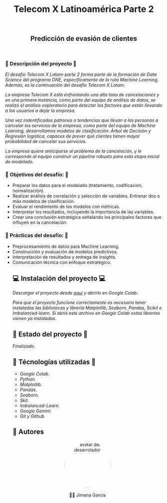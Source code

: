 <div align='center'>
    <h1 align='center'>Telecom X Latinoamérica Parte 2</h1>
    <br>
    <h2>Predicción de evasión de clientes</h2>
    <br>
</div>

<h3>🛫 Descripción del proyecto 🛫</h3>

_El desafío Telecom X Latam-parte 2 forma parte de la formación de Data Science del programa ONE, especificamente de la ruta Machine Learning_. _Además, es la continuación del desafío Telecom X Latam_.

_La empresa Telecom X está enfrentando una alta tasa de cancelaciones y en una primera instancia, como parte del equipo de análisis de datos, se realizó el análisis exploratorio para detectar los factores que están llevando a los usuarios a dejar la empresa_.

_Una vez indentificados patrones o tendencias que llevan a las personas a cancelar los servicios de la empresa, como parte del equipo de Machine Learning, desarrollamos modelos de clasificación: Árbol de Decisión y Regresión logística, capaces de prever qué clientes tienen mayor probabilidad de cancelar sus servicios_.

_La empresa quiere anticiparse al problema de la cancelación, y le corresponde al equipo construir un pipeline robusto para esta etapa inicial de modelado_.

<h3>🛫 Objetivos del desafío: 🛫</h3>
  <ul>
    <li>Preparar los datos para el modelado (tratamiento, codificación, normalización).</li>  
    <li>Realizar análisis de correlación y selección de variables.
    Entrenar dos o más modelos de clasificación.</li>  
    <li>Evaluar el rendimiento de los modelos con métricas.</li>  
    <li>Interpretar los resultados, incluyendo la importancia de las variables.</li>  
    <li>Crear una conclusión estratégica señalando los principales factores que influyen en la cancelación.</li>
  </ul>

<h3>🛫 Prácticas del desafío:  🛫</h3>
  <ul>
    <li> Preprocesamiento de datos para Machine Learning.</li>
    <li> Construcción y evaluación de modelos predictivos.</li>
    <li> Interpretación de resultados y entrega de insights.</li>
    <li> Comunicación técnica con enfoque estratégico.</li>
  </u>

## 💻 Instalación del proyecto 💻

_Descargar el proyecto desde <a href='https://github.com/JGarcia575/challenge_telecomX/archive/refs/heads/main.zip'>aquí</a> y abrirlo en Google Colab_.

_Para que el proyecto funcione correctamente es necesario tener instaladas las bibliotecas y librería Matplotlib, Seaborn, Pandas, Scikit e Imbalanced-learn_.
_Si abrís este archivo en  Google Colab estas librerías vienen ya instaladas_. 

## 🚧 Estado del proyecto 🚧

_Finalizado_.

## 🔨 Técnologías utilizadas 🔨
- _Google Colab_.
- _Python_.
- _Matplotlib_.
- _Pandas_.
-  _Seaborn_.
-  _Skit_.
-  _Imbalanced-Learn_.
-  _Google Gemini_.
-  _Git y Github_

## 👋 Autores

<div align='center'>
    <a href='https://github.com/JGarcia575' target='_black' > 
        <img src='https://avatars.githubusercontent.com/u/117136042?s=400&u=083db4dfa6af573f7b2be50d713b584ab6645c52&v=4" width=115><br><sub>The Lazy Cat</sub>' alt='avatar del desarrolador' height='150px' style="border-radius: 50%;"></img>
    </a>
    <p>👋👋 Jimena Garcia</p>   

</div> 
